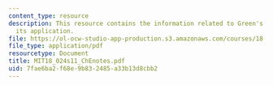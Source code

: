 ```yaml
---
content_type: resource
description: This resource contains the information related to Green's theorem and
  its application.
file: https://ol-ocw-studio-app-production.s3.amazonaws.com/courses/18-024-multivariable-calculus-with-theory-spring-2011/7fae6ba2f68e9b832485a33b13d8cbb2_MIT18_024s11_ChEnotes.pdf
file_type: application/pdf
resourcetype: Document
title: MIT18_024s11_ChEnotes.pdf
uid: 7fae6ba2-f68e-9b83-2485-a33b13d8cbb2
---
```

